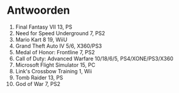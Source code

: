 # Antwoorden

1. Final Fantasy VII
   13, PS
2. Need for Speed Underground
   7, PS2
3. Mario Kart 8
   19, WiiU
4. Grand Theft Auto IV
   5/6, X360/PS3
5. Medal of Honor: Frontline
   7, PS2
6. Call of Duty: Advanced Warfare
   10/18/6/5, PS4/XONE/PS3/X360
7. Microsoft Flight Simulator
   15, PC
8. Link's Crossbow Training
   1, Wii
9.  Tomb Raider
    13, PS
10. God of War
    7, PS2